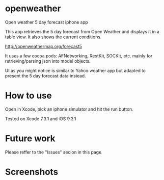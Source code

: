 # openweather
Open weather 5 day forecast iphone app


This app retrieves the 5 day forecast from Open Weather and displays it in a table view.
It also shows the current conditions.

http://openweathermap.org/forecast5

It uses a few cocoa pods: AFNetworking, RestKit, SOCKit, etc. mainly for retrieving/parsing json into model objects. 

UI as you might notice is similar to Yahoo weather app but adapted to present the 5 day forecast data instead.

# How to use #
Open in Xcode, pick an iphone simulator and hit the run button.

Tested on Xcode 7.3.1 and iOS 9.3.1


# Future work #

Please reffer to the "Issues" secion in this page.

# Screenshots #

